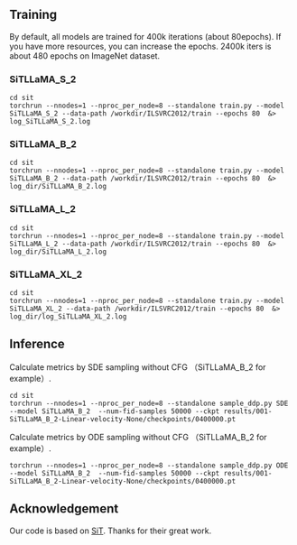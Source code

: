 ## Training 
By default, all models are trained for 400k iterations (about 80epochs). If you have more resources, you can increase the epochs. 
2400k iters is about 480 epochs on ImageNet dataset.

### SiTLLaMA_S_2
```
cd sit 
torchrun --nnodes=1 --nproc_per_node=8 --standalone train.py --model SiTLLaMA_S_2 --data-path /workdir/ILSVRC2012/train --epochs 80  &> log_SiTLLaMA_S_2.log
```
### SiTLLaMA_B_2
```
cd sit 
torchrun --nnodes=1 --nproc_per_node=8 --standalone train.py --model SiTLLaMA_B_2 --data-path /workdir/ILSVRC2012/train --epochs 80  &> log_dir/SiTLLaMA_B_2.log

```
### SiTLLaMA_L_2
```
cd sit 
torchrun --nnodes=1 --nproc_per_node=8 --standalone train.py --model SiTLLaMA_L_2 --data-path /workdir/ILSVRC2012/train --epochs 80  &> log_dir/SiTLLaMA_L_2.log
```
### SiTLLaMA_XL_2
```
cd sit 
torchrun --nnodes=1 --nproc_per_node=8 --standalone train.py --model SiTLLaMA_XL_2 --data-path /workdir/ILSVRC2012/train --epochs 80  &> log_dir/log_SiTLLaMA_XL_2.log

```


## Inference
Calculate metrics by SDE sampling without CFG （SiTLLaMA_B_2 for example）.
```
cd sit 
torchrun --nnodes=1 --nproc_per_node=8 --standalone sample_ddp.py SDE --model SiTLLaMA_B_2  --num-fid-samples 50000 --ckpt results/001-SiTLLaMA_B_2-Linear-velocity-None/checkpoints/0400000.pt

```

Calculate metrics by ODE sampling without CFG （SiTLLaMA_B_2 for example）.
```
torchrun --nnodes=1 --nproc_per_node=8 --standalone sample_ddp.py ODE --model SiTLLaMA_B_2  --num-fid-samples 50000 --ckpt results/001-SiTLLaMA_B_2-Linear-velocity-None/checkpoints/0400000.pt

```


## Acknowledgement

Our code is based on [SiT](https://github.com/willisma/SiT.git). Thanks for their great work.
